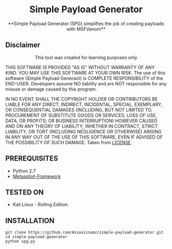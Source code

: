 <h1 align="center">Simple Payload Generator</h1>
<p align="center">
  **Simple Payload Generator (SPG) simplifies the job of creating payloads with MSFVenom**
</p>

## Disclaimer
<p align="center">
  This tool was created for learning purposes only
</p>

THIS SOFTWARE IS PROVIDED "AS IS" WITHOUT WARRANTY OF ANY KIND. YOU MAY USE THIS SOFTWARE AT YOUR OWN RISK. The use of this software (Simple Payload Generaot) is COMPLETE RESPONSIBILITY of the END-USER. Developers assume NO liability and are NOT responsible for any misuse or damage caused by this program.

IN NO EVENT SHALL THE COPYRIGHT HOLDER OR CONTRIBUTORS BE LIABLE
FOR ANY DIRECT, INDIRECT, INCIDENTAL, SPECIAL, EXEMPLARY, OR CONSEQUENTIAL
DAMAGES (INCLUDING, BUT NOT LIMITED TO, PROCUREMENT OF SUBSTITUTE GOODS OR
SERVICES; LOSS OF USE, DATA, OR PROFITS; OR BUSINESS INTERRUPTION) HOWEVER
CAUSED AND ON ANY THEORY OF LIABILITY, WHETHER IN CONTRACT, STRICT LIABILITY,
OR TORT (INCLUDING NEGLIGENCE OR OTHERWISE) ARISING IN ANY WAY OUT OF THE USE
OF THIS SOFTWARE, EVEN IF ADVISED OF THE POSSIBILITY OF SUCH DAMAGE. Taken from [LICENSE](LICENSE).

## PREREQUISITES
* Python 2.7
* [Metasploit-Framework](https://github.com/rapid7/metasploit-framework)

## TESTED ON
* Kali Linux - Rolling Edition

## INSTALLATION
```
git clone https://github.com/Assassinumz/simple-payload-generator.git
cd simple-payload-generator
python spg.py
```

